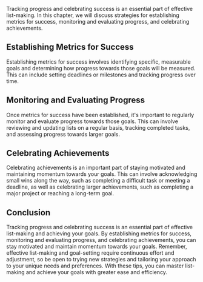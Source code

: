 
Tracking progress and celebrating success is an essential part of effective list-making. In this chapter, we will discuss strategies for establishing metrics for success, monitoring and evaluating progress, and celebrating achievements.

Establishing Metrics for Success
--------------------------------

Establishing metrics for success involves identifying specific, measurable goals and determining how progress towards those goals will be measured. This can include setting deadlines or milestones and tracking progress over time.

Monitoring and Evaluating Progress
----------------------------------

Once metrics for success have been established, it's important to regularly monitor and evaluate progress towards those goals. This can involve reviewing and updating lists on a regular basis, tracking completed tasks, and assessing progress towards larger goals.

Celebrating Achievements
------------------------

Celebrating achievements is an important part of staying motivated and maintaining momentum towards your goals. This can involve acknowledging small wins along the way, such as completing a difficult task or meeting a deadline, as well as celebrating larger achievements, such as completing a major project or reaching a long-term goal.

Conclusion
----------

Tracking progress and celebrating success is an essential part of effective list-making and achieving your goals. By establishing metrics for success, monitoring and evaluating progress, and celebrating achievements, you can stay motivated and maintain momentum towards your goals. Remember, effective list-making and goal-setting require continuous effort and adjustment, so be open to trying new strategies and tailoring your approach to your unique needs and preferences. With these tips, you can master list-making and achieve your goals with greater ease and efficiency.
